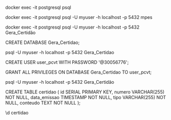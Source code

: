docker exec -it postgresql psql

docker exec -it postgresql psql -U myuser -h localhost -p 5432 mpes

docker exec -it postgresql psql -U myuser -h localhost -p 5432 Gera_Certidão




CREATE DATABASE Gera_Certidao;

psql -U myuser -h localhost -p 5432 Gera_Certidao

CREATE USER user_pcvt WITH PASSWORD '@30056776';

GRANT ALL PRIVILEGES ON DATABASE Gera_Certidao TO user_pcvt;

psql -U myuser -h localhost -p 5432 Gera_Certidão

CREATE TABLE certidao (
  id SERIAL PRIMARY KEY,
  numero VARCHAR(255) NOT NULL,
  data_emissao TIMESTAMP NOT NULL,
  tipo VARCHAR(255) NOT NULL,
  conteudo TEXT NOT NULL
);


\d certidao

